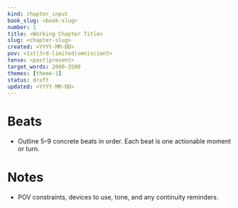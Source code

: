 ```yaml
---
kind: chapter_input
book_slug: <book-slug>
number: 1
title: <Working Chapter Title>
slug: <chapter-slug>
created: <YYYY-MM-DD>
pov: <1st|3rd-limited|omniscient>
tense: <past|present>
target_words: 2000-3500
themes: [theme-1]
status: draft
updated: <YYYY-MM-DD>
---
```


# Beats
- Outline 5–9 concrete beats in order. Each beat is one actionable moment or turn.

# Notes
- POV constraints, devices to use, tone, and any continuity reminders.

